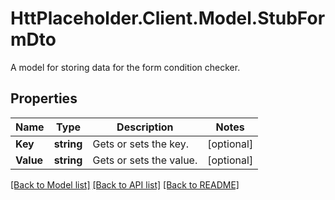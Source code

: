 # HttPlaceholder.Client.Model.StubFormDto
A model for storing data for the form condition checker.
## Properties

Name | Type | Description | Notes
------------ | ------------- | ------------- | -------------
**Key** | **string** | Gets or sets the key. | [optional] 
**Value** | **string** | Gets or sets the value. | [optional] 

[[Back to Model list]](../README.md#documentation-for-models) [[Back to API list]](../README.md#documentation-for-api-endpoints) [[Back to README]](../README.md)

